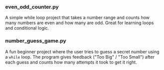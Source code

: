 ### even_odd_counter.py
A simple while loop project that takes a number range and counts how many numbers are even and how many are odd. Great for learning loops and conditional logic.

### number_guess_game.py
A fun beginner project where the user tries to guess a secret number using a `while` loop. The program gives feedback ("Too Big" / "Too Small") after each guess and counts how many attempts it took to get it right.
